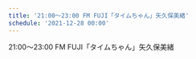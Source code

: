 ```yaml
---
title: '21:00～23:00 FM FUJI「タイムちゃん」矢久保美緒'
schedule: '2021-12-28 00:00'
---
```


21:00～23:00 FM FUJI「タイムちゃん」矢久保美緒